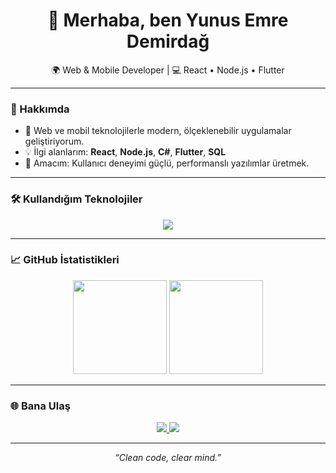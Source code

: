 <h1 align="center">👋 Merhaba, ben Yunus Emre Demirdağ</h1>
<p align="center">🌍 Web & Mobile Developer | 💻 React • Node.js • Flutter</p>

---

### 🧠 Hakkımda

- 🚀 Web ve mobil teknolojilerle modern, ölçeklenebilir uygulamalar geliştiriyorum.  
- 💡 İlgi alanlarım: **React**, **Node.js**, **C#**, **Flutter**, **SQL**  
- 🎯 Amacım: Kullanıcı deneyimi güçlü, performanslı yazılımlar üretmek.  

---

### 🛠️ Kullandığım Teknolojiler

<p align="center">
  <img src="https://skillicons.dev/icons?i=html,css,js,react,nodejs,cs,flutter,sqlite,git,github,vscode" />
</p>

---

### 📈 GitHub İstatistikleri

<p align="center">
  <img src="https://github-readme-stats.vercel.app/api?username=YunusEmreDemirdag&show_icons=true&theme=tokyonight" height="150" />
  <img src="https://github-readme-streak-stats.herokuapp.com/?user=YunusEmreDemirdag&theme=tokyonight" height="150" />
</p>

---

### 🌐 Bana Ulaş

<p align="center">
  <a href="https://linkedin.com/in/YunusEmreDemirdag">
    <img src="https://img.shields.io/badge/LinkedIn-0A66C2?logo=linkedin&logoColor=white" />
  </a>
  <a href="mailto:yunusemre.demirdag@gmail.com">
    <img src="https://img.shields.io/badge/Mail-D14836?logo=gmail&logoColor=white" />
  </a>
</p>

---

<p align="center">
  <i>“Clean code, clear mind.”</i>
</p>
